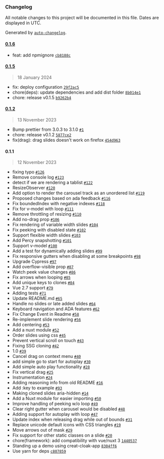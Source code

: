 ### Changelog

All notable changes to this project will be documented in this file. Dates are displayed in UTC.

Generated by [`auto-changelog`](https://github.com/CookPete/auto-changelog).

#### [0.1.6](https://github.com/D3T-Distribution/vue3-ssr-carousel/compare/0.1.5...0.1.6)

- feat: add npmignore [`cb8188c`](https://github.com/D3T-Distribution/vue3-ssr-carousel/commit/cb8188cf91e59307277de4b04603c475d4cd082f)

#### [0.1.5](https://github.com/D3T-Distribution/vue3-ssr-carousel/compare/0.1.2...0.1.5)

> 18 January 2024

- fix: deploy configuration [`29f2ac5`](https://github.com/D3T-Distribution/vue3-ssr-carousel/commit/29f2ac5214672ffdda629e61b7d1fd144a7654c3)
- chore(deps): update dependencies and add dist folder [`8b014e1`](https://github.com/D3T-Distribution/vue3-ssr-carousel/commit/8b014e106f9873e1bcd4912e33ff0768706f4446)
- chore: release v0.1.5 [`b9262b4`](https://github.com/D3T-Distribution/vue3-ssr-carousel/commit/b9262b428720e3a5b12c702d7ff5a81fd01cc18b)

#### [0.1.2](https://github.com/D3T-Distribution/vue3-ssr-carousel/compare/0.1.1...0.1.2)

> 13 November 2023

- Bump prettier from 3.0.3 to 3.1.0 [`#1`](https://github.com/D3T-Distribution/vue3-ssr-carousel/pull/1)
- chore: release v0.1.2 [`5877ce2`](https://github.com/D3T-Distribution/vue3-ssr-carousel/commit/5877ce298e192f04e6a86c7a1ec2e7155113ef78)
- fix(drag): drag slides doesn't work on firefox [`454d963`](https://github.com/D3T-Distribution/vue3-ssr-carousel/commit/454d9634dada30df26c7cb0745fdb8d2022f0c65)

#### 0.1.1

> 12 November 2023

- fixing typo [`#126`](https://github.com/D3T-Distribution/vue3-ssr-carousel/pull/126)
- Remove console log [`#123`](https://github.com/D3T-Distribution/vue3-ssr-carousel/pull/123)
- detect if we are rendering a tablist [`#122`](https://github.com/D3T-Distribution/vue3-ssr-carousel/pull/122)
- ResizeObserver [`#120`](https://github.com/D3T-Distribution/vue3-ssr-carousel/pull/120)
- Add option to render the carousel track as an unordered list [`#119`](https://github.com/D3T-Distribution/vue3-ssr-carousel/pull/119)
- Proposed changes based on ada feedback [`#116`](https://github.com/D3T-Distribution/vue3-ssr-carousel/pull/116)
- Fix boundedIndex with negative indexes [`#118`](https://github.com/D3T-Distribution/vue3-ssr-carousel/pull/118)
- Fix for v-model with loop [`#111`](https://github.com/D3T-Distribution/vue3-ssr-carousel/pull/111)
- Remove throttling of resizing [`#110`](https://github.com/D3T-Distribution/vue3-ssr-carousel/pull/110)
- Add no-drag prop [`#106`](https://github.com/D3T-Distribution/vue3-ssr-carousel/pull/106)
- Fix rendering of variable width slides [`#104`](https://github.com/D3T-Distribution/vue3-ssr-carousel/pull/104)
- Fix peeking with disabled state [`#102`](https://github.com/D3T-Distribution/vue3-ssr-carousel/pull/102)
- Support flexible width slides [`#103`](https://github.com/D3T-Distribution/vue3-ssr-carousel/pull/103)
- Add Percy snapshotting [`#101`](https://github.com/D3T-Distribution/vue3-ssr-carousel/pull/101)
- Support v-model [`#100`](https://github.com/D3T-Distribution/vue3-ssr-carousel/pull/100)
- Add a test for dynamically adding slides [`#99`](https://github.com/D3T-Distribution/vue3-ssr-carousel/pull/99)
- Fix responsive gutters when disabling at some breakpoints [`#98`](https://github.com/D3T-Distribution/vue3-ssr-carousel/pull/98)
- Upgrade Cypress [`#97`](https://github.com/D3T-Distribution/vue3-ssr-carousel/pull/97)
- Add overflow-visible prop [`#87`](https://github.com/D3T-Distribution/vue3-ssr-carousel/pull/87)
- Watch peek value changes [`#86`](https://github.com/D3T-Distribution/vue3-ssr-carousel/pull/86)
- Fix arrows when looping [`#85`](https://github.com/D3T-Distribution/vue3-ssr-carousel/pull/85)
- Add unique keys to clones [`#84`](https://github.com/D3T-Distribution/vue3-ssr-carousel/pull/84)
- Vue 2.7 support [`#79`](https://github.com/D3T-Distribution/vue3-ssr-carousel/pull/79)
- Adding tests [`#71`](https://github.com/D3T-Distribution/vue3-ssr-carousel/pull/71)
- Update README.md [`#65`](https://github.com/D3T-Distribution/vue3-ssr-carousel/pull/65)
- Handle no slides or late added slides [`#64`](https://github.com/D3T-Distribution/vue3-ssr-carousel/pull/64)
- Keyboard navigation and ADA features [`#62`](https://github.com/D3T-Distribution/vue3-ssr-carousel/pull/62)
- Fix Change Event in Readme [`#58`](https://github.com/D3T-Distribution/vue3-ssr-carousel/pull/58)
- Re-implement slide rendering [`#56`](https://github.com/D3T-Distribution/vue3-ssr-carousel/pull/56)
- Add centering [`#53`](https://github.com/D3T-Distribution/vue3-ssr-carousel/pull/53)
- Add a nuxt module [`#52`](https://github.com/D3T-Distribution/vue3-ssr-carousel/pull/52)
- Order slides using css [`#45`](https://github.com/D3T-Distribution/vue3-ssr-carousel/pull/45)
- Prevent vertical scroll on touch [`#43`](https://github.com/D3T-Distribution/vue3-ssr-carousel/pull/43)
- Fixing SSG cloning [`#42`](https://github.com/D3T-Distribution/vue3-ssr-carousel/pull/42)
- 1.0 [`#39`](https://github.com/D3T-Distribution/vue3-ssr-carousel/pull/39)
- Cancel drag on context menu [`#40`](https://github.com/D3T-Distribution/vue3-ssr-carousel/pull/40)
- add simple go to start for autoplay [`#30`](https://github.com/D3T-Distribution/vue3-ssr-carousel/pull/30)
- Add simple auto play functionality [`#28`](https://github.com/D3T-Distribution/vue3-ssr-carousel/pull/28)
- Fix vertical drag [`#25`](https://github.com/D3T-Distribution/vue3-ssr-carousel/pull/25)
- Instrumentation [`#24`](https://github.com/D3T-Distribution/vue3-ssr-carousel/pull/24)
- Adding reasoning info from old README [`#16`](https://github.com/D3T-Distribution/vue3-ssr-carousel/issues/16)
- Add :key to example [`#93`](https://github.com/D3T-Distribution/vue3-ssr-carousel/issues/93)
- Making cloned slides aria-hidden [`#14`](https://github.com/D3T-Distribution/vue3-ssr-carousel/issues/14)
- Add a Nuxt module for easier importing [`#50`](https://github.com/D3T-Distribution/vue3-ssr-carousel/issues/50)
- Improve handling of peeking w/o loop [`#49`](https://github.com/D3T-Distribution/vue3-ssr-carousel/issues/49)
- Clear right gutter when carousel would be disabled [`#48`](https://github.com/D3T-Distribution/vue3-ssr-carousel/issues/48)
- Adding support for autoplay with loop [`#47`](https://github.com/D3T-Distribution/vue3-ssr-carousel/issues/47)
- Update index when releasing drag while out of bounds [`#31`](https://github.com/D3T-Distribution/vue3-ssr-carousel/issues/31)
- Replace unicode default icons with CSS triangles [`#19`](https://github.com/D3T-Distribution/vue3-ssr-carousel/issues/19)
- Move arrows out of mask [`#29`](https://github.com/D3T-Distribution/vue3-ssr-carousel/issues/29)
- Fix support for other static classes on a slide [`#20`](https://github.com/D3T-Distribution/vue3-ssr-carousel/issues/20)
- chore(framework): add compatibility with vue/nuxt 3 [`1440537`](https://github.com/D3T-Distribution/vue3-ssr-carousel/commit/1440537d8b61b5fef2d06780ce35c01745f7c1e9)
- Standing up a demo using creat-cloak-app [`8304ff6`](https://github.com/D3T-Distribution/vue3-ssr-carousel/commit/8304ff66e3afb6db4501389c944bdb958dfc22d0)
- Use yarn for deps [`c807859`](https://github.com/D3T-Distribution/vue3-ssr-carousel/commit/c807859444e7f2711ac5f9de3655ba73771c2e2d)
